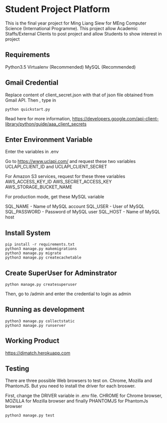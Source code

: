 # Student Project Platform
This is the final year project for Ming Liang Siew for MEng Computer Science (International Programme). This project allow Academic Staffs/External Clients to post project and allow Students to show interest in project

## Requirements
Python3.5
Virtualenv (Recommended)
MySQL (Recommended) 
## Gmail Credential

Replace content of client_secret.json with that of json file obtained from Gmail API. Then , type in
```
python quickstart.py
```
Read here for more information,
https://developers.google.com/api-client-library/python/guide/aaa_client_secrets

## Enter Environment Variable
Enter the variables in .env


Go to https://www.uclapi.com/ and request these two variables
UCLAPI_CLIENT_ID and  UCLAPI_CLIENT_SECRET

For Amazon S3 services,  request for these three variables
AWS_ACCESS_KEY_ID
AWS_SECRET_ACCESS_KEY
AWS_STORAGE_BUCKET_NAME

For production mode, get these MySQL variable

SQL_NAME - Name of MySQL account
SQL_USER -  User of MySQL
SQL_PASSWORD - Password of MySQL user
SQL_HOST - Name of MySQL host


## Install System
```
pip install -r requirements.txt 
python3 manage.py makemigrations
python3 manage.py migrate
python3 manage.py createcachetable
```



## Create SuperUser for Adminstrator
```
python manage.py createsuperuser
```
Then, go to /admin and enter the credential to login as admin


## Running as development
```
python3 manage.py collectstatic
python3 manage.py runserver
```


## Working Product
https://djmatch.herokuapp.com

## Testing
There are three possible Web browsers to test on. Chrome, Mozilla and PhantomJS. But you need to install the driver for each broswer.

First, change the DRIVER variable in .env file. CHROME for Chrome browser, MOZILLA for Mozilla browser and finally PHANTOMJS for PhantomJs browser
```
python3 manage.py test
```